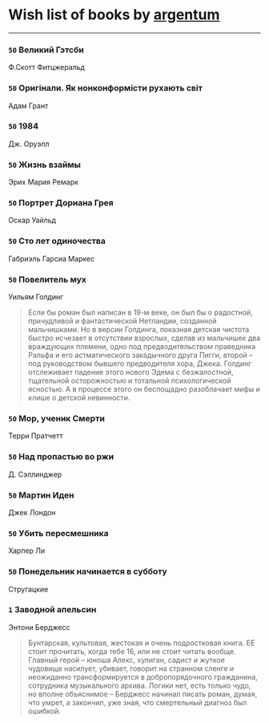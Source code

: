 # Wish list of books by [argentum](https://plus.google.com/+AlexandraPoliakova)
---

### `50` Великий Гэтсби
Ф.Скотт Фитцжеральд

### `50` Оригінали. Як нонконформісти рухають світ
Адам Грант

### `50` 1984
Дж. Оруэлл

### `50` Жизнь взаймы
Эрих Мария Ремарк

### `50` Портрет Дориана Грея
Оскар Уайльд

### `50` Сто лет одиночества
Габриэль Гарсиа Маркес

### `50` Повелитель мух
Уильям Голдинг
> Если бы роман был написан в 19-м веке, он был бы о радостной, причудливой и фантастической Нетландии, созданной мальчишками. Но в версии Голдинга, показная детская чистота быстро исчезает в отсутствии взрослых, сделав из мальчишек два враждующих племени, одно под предводительством праведника Ральфа и его астматического закадычного друга Пигги, второй – под руководством бывшего предводителя хора, Джека. Голдинг отслеживает падение этого нового Эдема с безжалостной, тщательной осторожностью и тотальной психологической ясностью. А в процессе этого он беспощадно разоблачает мифы и клише о детской невинности.

### `50` Мор, ученик Смерти
Терри Пратчетт

### `50` Над пропастью во ржи
Д. Сэллинджер

### `50` Мартин Иден
Джек Лондон

### `50` Убить пересмешника
Харпер Ли

### `50` Понедельник начинается в субботу
Стругацкие

### `1` Заводной апельсин
Энтони Берджесс
> Бунтарская, культовая, жестокая и очень подростковая книга. ЕЕ стоит прочитать, когда тебе 16, или не стоит читать вообще. Главный герой – юноша Алекс, хулиган, садист и жуткое чудовище насилует, убивает, говорит на странном сленге и неожиданно трансформируется в добропорядочного гражданина, сотрудника музыкального архива. Логики нет, есть только чудо, но вполне объяснимое – Берджесс начинал писать роман, думая, что умрет, а закончил, уже зная, что смертельный диагноз был ошибкой.

